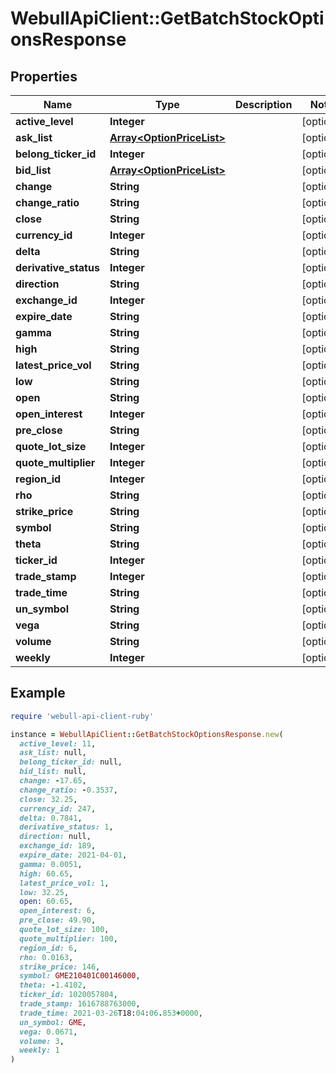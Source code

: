 # WebullApiClient::GetBatchStockOptionsResponse

## Properties

| Name | Type | Description | Notes |
| ---- | ---- | ----------- | ----- |
| **active_level** | **Integer** |  | [optional] |
| **ask_list** | [**Array&lt;OptionPriceList&gt;**](OptionPriceList.md) |  | [optional] |
| **belong_ticker_id** | **Integer** |  | [optional] |
| **bid_list** | [**Array&lt;OptionPriceList&gt;**](OptionPriceList.md) |  | [optional] |
| **change** | **String** |  | [optional] |
| **change_ratio** | **String** |  | [optional] |
| **close** | **String** |  | [optional] |
| **currency_id** | **Integer** |  | [optional] |
| **delta** | **String** |  | [optional] |
| **derivative_status** | **Integer** |  | [optional] |
| **direction** | **String** |  | [optional] |
| **exchange_id** | **Integer** |  | [optional] |
| **expire_date** | **String** |  | [optional] |
| **gamma** | **String** |  | [optional] |
| **high** | **String** |  | [optional] |
| **latest_price_vol** | **String** |  | [optional] |
| **low** | **String** |  | [optional] |
| **open** | **String** |  | [optional] |
| **open_interest** | **Integer** |  | [optional] |
| **pre_close** | **String** |  | [optional] |
| **quote_lot_size** | **Integer** |  | [optional] |
| **quote_multiplier** | **Integer** |  | [optional] |
| **region_id** | **Integer** |  | [optional] |
| **rho** | **String** |  | [optional] |
| **strike_price** | **String** |  | [optional] |
| **symbol** | **String** |  | [optional] |
| **theta** | **String** |  | [optional] |
| **ticker_id** | **Integer** |  | [optional] |
| **trade_stamp** | **Integer** |  | [optional] |
| **trade_time** | **String** |  | [optional] |
| **un_symbol** | **String** |  | [optional] |
| **vega** | **String** |  | [optional] |
| **volume** | **String** |  | [optional] |
| **weekly** | **Integer** |  | [optional] |

## Example

```ruby
require 'webull-api-client-ruby'

instance = WebullApiClient::GetBatchStockOptionsResponse.new(
  active_level: 11,
  ask_list: null,
  belong_ticker_id: null,
  bid_list: null,
  change: -17.65,
  change_ratio: -0.3537,
  close: 32.25,
  currency_id: 247,
  delta: 0.7841,
  derivative_status: 1,
  direction: null,
  exchange_id: 189,
  expire_date: 2021-04-01,
  gamma: 0.0051,
  high: 60.65,
  latest_price_vol: 1,
  low: 32.25,
  open: 60.65,
  open_interest: 6,
  pre_close: 49.90,
  quote_lot_size: 100,
  quote_multiplier: 100,
  region_id: 6,
  rho: 0.0163,
  strike_price: 146,
  symbol: GME210401C00146000,
  theta: -1.4102,
  ticker_id: 1020057804,
  trade_stamp: 1616788763000,
  trade_time: 2021-03-26T18:04:06.853+0000,
  un_symbol: GME,
  vega: 0.0671,
  volume: 3,
  weekly: 1
)
```

